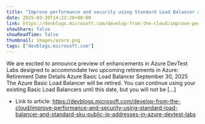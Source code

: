 ```yaml
---
title: "Improve performance and security using Standard Load Balancer and Standard SKU public IP addresses in Azure DevTest Labs"
date: 2025-03-26T14:23:20+00:00
link: https://devblogs.microsoft.com/develop-from-the-cloud/improve-performance-and-security-using-standard-load-balancer-and-standard-sku-public-ip-addresses-in-azure-devtest-labs
showShare: false
showReadTime: false
thumbnail: images/azure.png
tags: ["devblogs.microsoft.com"]
---
```

We are excited to announce preview of enhancements in Azure DevTest Labs designed to accommodate two upcoming retirements in Azure: Retirement Date Details Azure Basic Load Balancer September 30, 2025 The Azure Basic Load Balancer will be retired. You can continue using your existing Basic Load Balancers until this date, but you will not be […]

- Link to article: https://devblogs.microsoft.com/develop-from-the-cloud/improve-performance-and-security-using-standard-load-balancer-and-standard-sku-public-ip-addresses-in-azure-devtest-labs